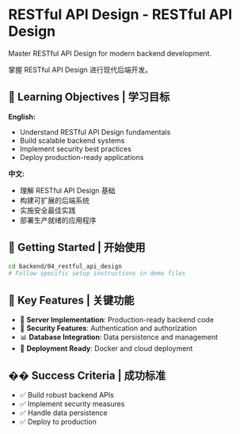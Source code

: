 # RESTful API Design - RESTful API Design

Master RESTful API Design for modern backend development.

掌握 RESTful API Design 进行现代后端开发。

## 🎯 Learning Objectives | 学习目标

**English:**
- Understand RESTful API Design fundamentals
- Build scalable backend systems
- Implement security best practices
- Deploy production-ready applications

**中文:**
- 理解 RESTful API Design 基础
- 构建可扩展的后端系统
- 实施安全最佳实践
- 部署生产就绪的应用程序

## 🚀 Getting Started | 开始使用

```bash
cd backend/04_restful_api_design
# Follow specific setup instructions in demo files
```

## 📁 Key Features | 关键功能

- 🔧 **Server Implementation**: Production-ready backend code
- 🔐 **Security Features**: Authentication and authorization
- 📊 **Database Integration**: Data persistence and management
- 🚀 **Deployment Ready**: Docker and cloud deployment

## �� Success Criteria | 成功标准

- ✅ Build robust backend APIs
- ✅ Implement security measures
- ✅ Handle data persistence
- ✅ Deploy to production


